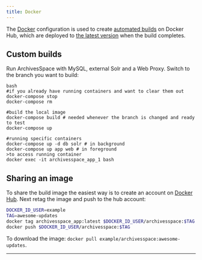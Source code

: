 ```yaml
---
title: Docker
---
```


The [Docker](https://www.docker.com/) configuration is used to create [automated builds](https://hub.docker.com/r/archivesspace/archivesspace/) on Docker Hub, which are deployed to [the latest version](http://test.archivesspace.org) when the build completes.

## Custom builds

Run ArchivesSpace with MySQL, external Solr and a Web Proxy. Switch to the
branch you want to build:

```
bash
#if you already have running containers and want to clear them out
docker-compose stop
docker-compose rm

#build the local image
docker-compose build # needed whenever the branch is changed and ready to test
docker-compose up

#running specific containers
docker-compose up -d db solr # in background
docker-compose up app web # in foreground
>to access running container
docker exec -it archivesspace_app_1 bash
```

## Sharing an image

To share the build image the easiest way is to create an account on [Docker Hub](https://hub.docker.com/). Next retag the image and push to the hub account:

```bash
DOCKER_ID_USER=example
TAG=awesome-updates
docker tag archivesspace_app:latest $DOCKER_ID_USER/archivesspace:$TAG
docker push $DOCKER_ID_USER/archivesspace:$TAG
```

To download the image: `docker pull example/archivesspace:awesome-updates`.

---
